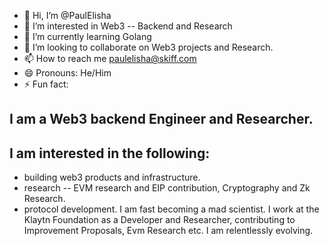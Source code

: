 - 👋 Hi, I’m @PaulElisha
- 👀 I’m interested in Web3 -- Backend and Research
- 🌱 I’m currently learning Golang 
- 💞️ I’m looking to collaborate on Web3 projects and Research.
- 📫 How to reach me paulelisha@skiff.com
- 😄 Pronouns: He/Him
- ⚡ Fun fact: 

<!---
PaulElisha/PaulElisha is a ✨ special ✨ repository because its `README.md` (this file) appears on your GitHub profile.
You can click the Preview link to take a look at your changes.
--->
## I am a Web3 backend Engineer and Researcher. 
## I am interested in the following:
 - building web3 products and infrastructure.
 -  research -- EVM research and EIP contribution, Cryptography and Zk Research.
 -  protocol development.
I am fast becoming a mad scientist.
I work at the Klaytn Foundation as a Developer and Researcher, contributing to Improvement Proposals, Evm Research etc.
I am relentlessly evolving.

